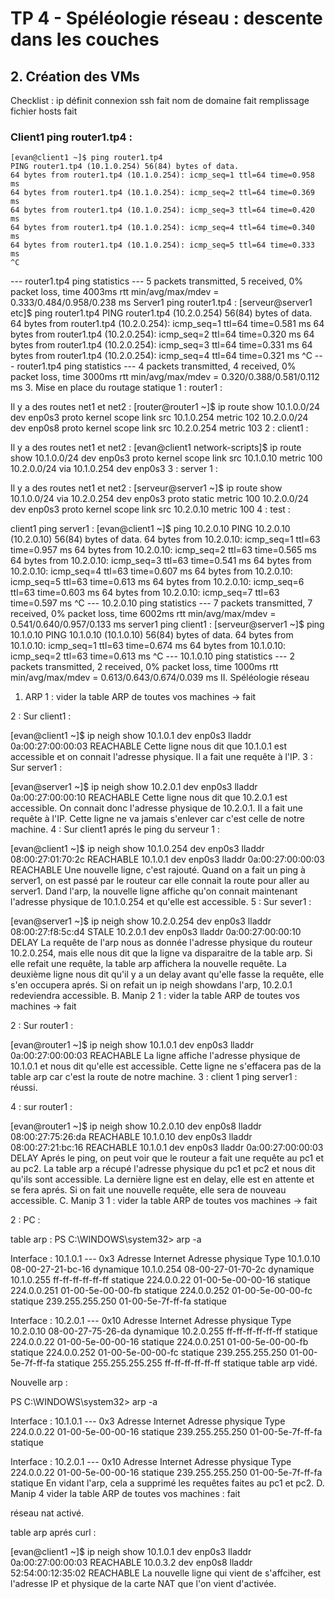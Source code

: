 # TP 4 - Spéléologie réseau : descente dans les couches #
## 2. Création des VMs ##
Checklist :
ip définit
connexion ssh fait
nom de domaine fait
remplissage fichier hosts fait
### Client1 ping router1.tp4 : ###
```
[evan@client1 ~]$ ping router1.tp4
PING router1.tp4 (10.1.0.254) 56(84) bytes of data.
64 bytes from router1.tp4 (10.1.0.254): icmp_seq=1 ttl=64 time=0.958 ms
64 bytes from router1.tp4 (10.1.0.254): icmp_seq=2 ttl=64 time=0.369 ms
64 bytes from router1.tp4 (10.1.0.254): icmp_seq=3 ttl=64 time=0.420 ms
64 bytes from router1.tp4 (10.1.0.254): icmp_seq=4 ttl=64 time=0.340 ms
64 bytes from router1.tp4 (10.1.0.254): icmp_seq=5 ttl=64 time=0.333 ms
^C
```
--- router1.tp4 ping statistics ---
5 packets transmitted, 5 received, 0% packet loss, time 4003ms
rtt min/avg/max/mdev = 0.333/0.484/0.958/0.238 ms
Server1 ping router1.tp4 :
[serveur@server1 etc]$ ping router1.tp4
PING router1.tp4 (10.2.0.254) 56(84) bytes of data.
64 bytes from router1.tp4 (10.2.0.254): icmp_seq=1 ttl=64 time=0.581 ms
64 bytes from router1.tp4 (10.2.0.254): icmp_seq=2 ttl=64 time=0.320 ms
64 bytes from router1.tp4 (10.2.0.254): icmp_seq=3 ttl=64 time=0.331 ms
64 bytes from router1.tp4 (10.2.0.254): icmp_seq=4 ttl=64 time=0.321 ms
^C
--- router1.tp4 ping statistics ---
4 packets transmitted, 4 received, 0% packet loss, time 3000ms
rtt min/avg/max/mdev = 0.320/0.388/0.581/0.112 ms
3. Mise en place du routage statique
1 : router1 :

Il y a des routes net1 et net2 :
[router@router1 ~]$ ip route show
10.1.0.0/24 dev enp0s3 proto kernel scope link src 10.1.0.254 metric 102
10.2.0.0/24 dev enp0s8 proto kernel scope link src 10.2.0.254 metric 103
2 : client1 :

Il y a des routes net1 et net2 :
[evan@client1 network-scripts]$ ip route show
10.1.0.0/24 dev enp0s3 proto kernel scope link src 10.1.0.10 metric 100
10.2.0.0/24 via 10.1.0.254 dev enp0s3
3 : server 1 :

Il y a des routes net1 et net2 :
[serveur@server1 ~]$ ip route show
10.1.0.0/24 via 10.2.0.254 dev enp0s3 proto static metric 100
10.2.0.0/24 dev enp0s3 proto kernel scope link src 10.2.0.10 metric 100
4 : test :

client1 ping server1 :
[evan@client1 ~]$ ping 10.2.0.10
PING 10.2.0.10 (10.2.0.10) 56(84) bytes of data.
64 bytes from 10.2.0.10: icmp_seq=1 ttl=63 time=0.957 ms
64 bytes from 10.2.0.10: icmp_seq=2 ttl=63 time=0.565 ms
64 bytes from 10.2.0.10: icmp_seq=3 ttl=63 time=0.541 ms
64 bytes from 10.2.0.10: icmp_seq=4 ttl=63 time=0.607 ms
64 bytes from 10.2.0.10: icmp_seq=5 ttl=63 time=0.613 ms
64 bytes from 10.2.0.10: icmp_seq=6 ttl=63 time=0.603 ms
64 bytes from 10.2.0.10: icmp_seq=7 ttl=63 time=0.597 ms
^C
--- 10.2.0.10 ping statistics ---
7 packets transmitted, 7 received, 0% packet loss, time 6002ms
rtt min/avg/max/mdev = 0.541/0.640/0.957/0.133 ms
server1 ping client1 :
[serveur@server1 ~]$ ping 10.1.0.10
PING 10.1.0.10 (10.1.0.10) 56(84) bytes of data.
64 bytes from 10.1.0.10: icmp_seq=1 ttl=63 time=0.674 ms
64 bytes from 10.1.0.10: icmp_seq=2 ttl=63 time=0.613 ms
^C
--- 10.1.0.10 ping statistics ---
2 packets transmitted, 2 received, 0% packet loss, time 1000ms
rtt min/avg/max/mdev = 0.613/0.643/0.674/0.039 ms
II. Spéléologie réseau
1. ARP
1 : vider la table ARP de toutes vos machines -> fait

2 : Sur client1 :

[evan@client1 ~]$ ip neigh show
10.1.0.1 dev enp0s3 lladdr 0a:00:27:00:00:03 REACHABLE
Cette ligne nous dit que 10.1.0.1 est accessible et on connait l'adresse physique. Il a fait une requête à l'IP.
3 : Sur server1 :

[evan@server1 ~]$ ip neigh show
10.2.0.1 dev enp0s3 lladdr 0a:00:27:00:00:10 REACHABLE
Cette ligne nous dit que 10.2.0.1 est accessible. On connait donc l'adresse physique de 10.2.0.1. Il a fait une requête à l'IP. Cette ligne ne va jamais s'enlever car c'est celle de notre machine.
4 : Sur client1 aprés le ping du serveur 1 :

[evan@client1 ~]$ ip neigh show
10.1.0.254 dev enp0s3 lladdr 08:00:27:01:70:2c REACHABLE
10.1.0.1 dev enp0s3 lladdr 0a:00:27:00:00:03 REACHABLE
Une nouvelle ligne, c'est rajouté. Quand on a fait un ping à server1, on est passé par le routeur car elle connait la route pour aller au server1. Dand l'arp, la nouvelle ligne affiche qu'on connait maintenant l'adresse physique de 10.1.0.254 et qu'elle est accessible.
5 : Sur sever1 :

[evan@server1 ~]$ ip neigh show
10.2.0.254 dev enp0s3 lladdr 08:00:27:f8:5c:d4 STALE
10.2.0.1 dev enp0s3 lladdr 0a:00:27:00:00:10 DELAY
La requête de l'arp nous as donnée l'adresse physique du routeur 10.2.0.254, mais elle nous dit que la ligne va disparaitre de la table arp. Si elle refait une requête, la table arp affichera la nouvelle requête.
La deuxième ligne nous dit qu'il y a un delay avant qu'elle fasse la requête, elle s'en occupera aprés. Si on refait un ip neigh showdans l'arp, 10.2.0.1 redeviendra accessible.
B. Manip 2
1 : vider la table ARP de toutes vos machines -> fait

2 : Sur router1 :

[evan@router1 ~]$ ip neigh show
10.1.0.1 dev enp0s3 lladdr 0a:00:27:00:00:03 REACHABLE
La ligne affiche l'adresse physique de 10.1.0.1 et nous dit qu'elle est accessible. Cette ligne ne s'effacera pas de la table arp car c'est la route de notre machine.
3 : client 1 ping server1 : réussi.

4 : sur router1 :

[evan@router1 ~]$ ip neigh show
10.2.0.10 dev enp0s8 lladdr 08:00:27:75:26:da REACHABLE
10.1.0.10 dev enp0s3 lladdr 08:00:27:21:bc:16 REACHABLE
10.1.0.1 dev enp0s3 lladdr 0a:00:27:00:00:03 DELAY
Aprés le ping, on peut voir que le routeur a fait une requête au pc1 et au pc2. La table arp a récupé l'adresse physique du pc1 et pc2 et nous dit qu'ils sont accessible.
La dernière ligne est en delay, elle est en attente et se fera aprés. Si on fait une nouvelle requête, elle sera de nouveau accessible.
C. Manip 3
1 : vider la table ARP de toutes vos machines -> fait

2 : PC :

table arp :
PS C:\WINDOWS\system32> arp -a

Interface : 10.1.0.1 --- 0x3
Adresse Internet      Adresse physique      Type
10.1.0.10             08-00-27-21-bc-16     dynamique
10.1.0.254            08-00-27-01-70-2c     dynamique
10.1.0.255            ff-ff-ff-ff-ff-ff     statique
224.0.0.22            01-00-5e-00-00-16     statique
224.0.0.251           01-00-5e-00-00-fb     statique
224.0.0.252           01-00-5e-00-00-fc     statique
239.255.255.250       01-00-5e-7f-ff-fa     statique

Interface : 10.2.0.1 --- 0x10
Adresse Internet      Adresse physique      Type
10.2.0.10             08-00-27-75-26-da     dynamique
10.2.0.255            ff-ff-ff-ff-ff-ff     statique
224.0.0.22            01-00-5e-00-00-16     statique
224.0.0.251           01-00-5e-00-00-fb     statique
224.0.0.252           01-00-5e-00-00-fc     statique
239.255.255.250       01-00-5e-7f-ff-fa     statique
255.255.255.255       ff-ff-ff-ff-ff-ff     statique
table arp vidé.

Nouvelle arp :

PS C:\WINDOWS\system32> arp -a

Interface : 10.1.0.1 --- 0x3
Adresse Internet      Adresse physique      Type
224.0.0.22            01-00-5e-00-00-16     statique
239.255.255.250       01-00-5e-7f-ff-fa     statique

Interface : 10.2.0.1 --- 0x10
Adresse Internet      Adresse physique      Type
224.0.0.22            01-00-5e-00-00-16     statique
239.255.255.250       01-00-5e-7f-ff-fa     statique
En vidant l'arp, cela a supprimé les requêtes faites au pc1 et pc2.
D. Manip 4
vider la table ARP de toutes vos machines : fait

réseau nat activé.

table arp aprés curl :

[evan@client1 ~]$ ip neigh show
10.1.0.1 dev enp0s3 lladdr 0a:00:27:00:00:03 REACHABLE
10.0.3.2 dev enp0s8 lladdr 52:54:00:12:35:02 REACHABLE
La nouvelle ligne qui vient de s'affciher, est l'adresse IP et physique de la carte NAT que l'on vient d'activée.